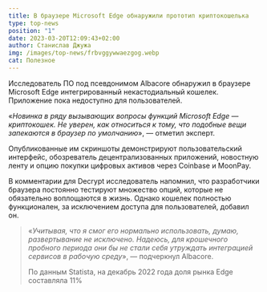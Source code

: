 ```yaml
---
title: В браузере Microsoft Edge обнаружили прототип криптокошелька
type: top-news
position: "1"
date: 2023-03-20T12:09:43+02:00
author: Станислав Джужа
img: /images/top-news/frbvggywwaezgog.webp
cat: Полезное
---
```

Исследователь ПО под псевдонимом Albacore обнаружил в браузере Microsoft Edge интегрированный некастодиальный кошелек. Приложение пока недоступно для пользователей.

«*Новинка в ряду вызывающих вопросы функций Microsoft Edge — криптокошек. Не уверен, как относиться к тому, что подобные вещи запекаются в браузер по умолчанию*», — отметил эксперт.

Опубликованные им скриншоты демонстрируют пользовательский интерфейс, обозреватель децентрализованных приложений, новостную ленту и опцию покупки цифровых активов через Coinbase и MoonPay.

В комментарии для Decrypt исследователь напомнил, что разработчики браузера постоянно тестируют множество опций, которые не обязательно воплощаются в жизнь. Однако кошелек полностью функционален, за исключением доступа для пользователей, добавил он.

> «*Учитывая, что я смог его нормально использовать, думаю, развертывание не исключено. Надеюсь, для крошечного пробного периода они бы не стали себя утруждать интеграцией сервисов в рабочую среду*», — подчеркнул Albacore.  
>
> По данным Statista, на декабрь 2022 года доля рынка Edge составляла 11%